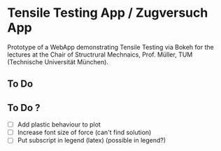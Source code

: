 # Tensile Testing App / Zugversuch App

Prototype of a WebApp demonstrating Tensile Testing via Bokeh for the lectures at the Chair of Structrural Mechnaics, Prof. Müller, TUM (Technische Universität München).

## To Do


## To Do ?
- [ ] Add plastic behaviour to plot
- [ ] Increase font size of force (can't find solution)
- [ ] Put subscript in legend (latex) (possible in legend?)